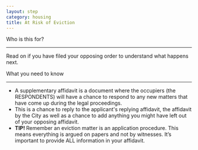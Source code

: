 ```yaml
---
layout: step
category: housing
title: At Risk of Eviction
---
```

<div class="intro">
  <div class="header"><i class="fa fa-fw fa-users" aria-hidden="true"></i> Who is this for?</div>
  <hr>
  <div class="content">
    <p>Read on if you have filed your opposing order to understand what happens next.</p>
  </div>
</div>

<div class="summary">
  <div class="header"><i class="fa fa-fw fa-exclamation-circle" aria-hidden="true"></i> What you need to know</div>
  <hr>
  <div class="content">
    <ul class="fa-ul">
      <li><i class="fa-li fa fa-info-circle"></i>A supplementary affidavit is a document where the occupiers (the RESPONDENTS) will have a chance to respond to any new matters that have come up during the legal proceedings.</li>
      <li><i class="fa-li fa fa-search"></i>This is a chance to reply to the applicant's replying affidavit, the affidavit by the City as well as a chance to add anything you might have left out of your opposing affidavit.</li>
      <li><i class="fa-li fa fa-lightbulb-o"></i><strong>TIP! </strong> Remember an eviction matter is an application procedure. This means everything is argued on papers and not by witnesses. It’s important to provide ALL information in your affidavit.</li>
    </ul>
  </div>
</div>
